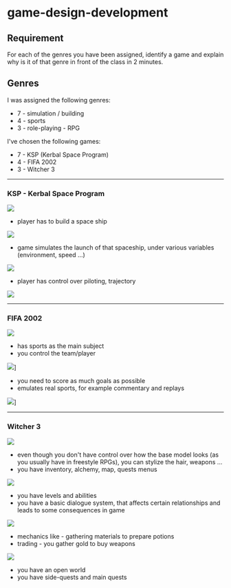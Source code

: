# game-design-development

## Requirement
For each of the genres you have been assigned, 
identify a game and explain why is it of that genre in
front of the class in 2 minutes.

## Genres

I was assigned the following genres:
+ 7 - simulation / building
+ 4 - sports
+ 3 - role-playing - RPG

I've chosen the following games:
+ 7 - KSP (Kerbal Space Program)
+ 4 - FIFA 2002
+ 3 - Witcher 3

---
### KSP - Kerbal Space Program
[![](assets/KSP.jpg)](https://www.youtube.com/watch?v=n4LoyxNAx1g)

+ player has to build a space ship

![](assets/KSP_build.jpg)

+ game simulates the launch of that spaceship, under various variables (environment, speed ...)

![](assets/KSP_launch.jpg)

+ player has control over piloting, trajectory

![](assets/KSP_trajectory.jpg)

---
### FIFA 2002
[![](assets/FIFA_2002.jpg)](https://youtu.be/7dBfrnTushM?t=3m36s)

+ has sports as the main subject
+ you control the team/player

![](assets/FIFA_2002_gameplay.jpg)]

+ you need to score as much goals as possible
+ emulates real sports, for example commentary and replays

![](assets/FIFA_2002_replay.jpg)]

---
### Witcher 3
[![](assets/Witcher3.jpg)](https://youtu.be/xUcFjRzuDP0?t=25m45s)

+ even though you don't have control over how the base model looks (as you usually have in freestyle RPGs), you can stylize the  hair, weapons ...
+ you have inventory, alchemy, map, quests menus

![](assets/Witcher3_Menu.jpg)

+ you have levels and abilities
+ you have a basic dialogue system, that affects certain relationships and leads to some consequences in game

![](assets/Witcher3_Dialogue.jpg)

+ mechanics like - gathering materials to prepare potions
+ trading - you gather gold to buy weapons

![](assets/Witcher3_Trading.jpg)

+ you have an open world
+ you have side-quests and main quests

